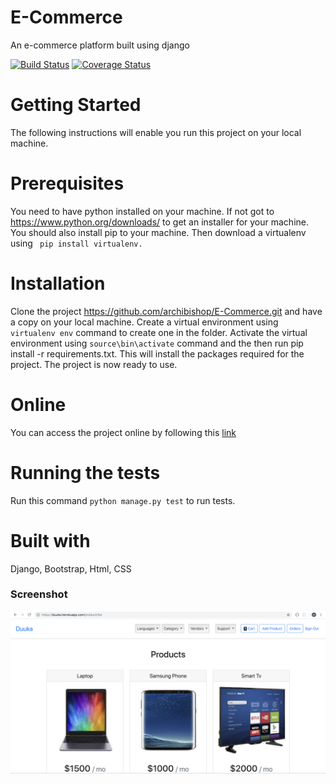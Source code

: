 # E-Commerce
An e-commerce platform built using django

[![Build Status](https://travis-ci.org/archibishop/E-Commerce.svg?branch=develop)](https://travis-ci.org/archibishop/E-Commerce)   [![Coverage Status](https://coveralls.io/repos/github/archibishop/E-Commerce/badge.svg?branch=develop)](https://coveralls.io/github/archibishop/E-Commerce?branch=develop)

# Getting Started
The following instructions will enable you run this project on your local machine.

# Prerequisites
You need to have python installed on your machine. If not got to https://www.python.org/downloads/ to get an installer for your machine. You should also install pip to your machine.
Then download a virtualenv using ``` pip install virtualenv.```

# Installation
Clone the project https://github.com/archibishop/E-Commerce.git and have a copy on your local machine. Create a virtual environment using ``` virtualenv env ``` command to create one in the folder.
Activate the virtual environment using ``` source\bin\activate ``` command and the then run
pip install -r requirements.txt. This will install the packages required for the project.
The project is now ready to use.

# Online
You can access the project online by following this [link](https://duuka.herokuapp.com/)

# Running the tests
Run this command ``` python manage.py test ``` to run tests.

# Built with 
Django, Bootstrap, Html, CSS

### Screenshot

![Screenshot](screenshots/site.png)
